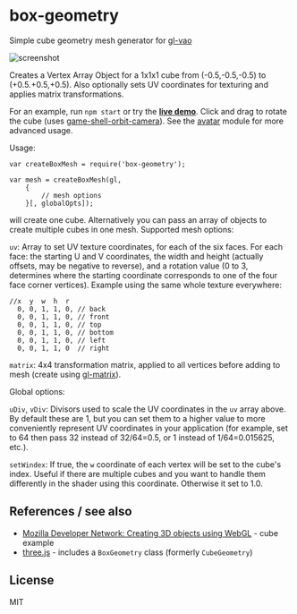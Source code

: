 # box-geometry

Simple cube geometry mesh generator for [gl-vao](https://github.com/gl-modules/gl-vao)

![screenshot](http://i.imgur.com/VRRyq9B.png "Screenshot")

Creates a Vertex Array Object for a 1x1x1 cube from (-0.5,-0.5,-0.5) to (+0.5.+0.5,+0.5).
Also optionally sets UV coordinates for texturing and applies matrix transformations.

For an example, run `npm start` or try the **[live demo](http://deathcap.github.io/box-geometry)**.
Click and drag to rotate the cube (uses [game-shell-orbit-camera](https://github.com/mikolalysenko/game-shell-orbit-camera)).
See the [avatar](https://github.com/deathcap/avatar) module for more advanced usage.

Usage:

    var createBoxMesh = require('box-geometry');

    var mesh = createBoxMesh(gl,
        {
            // mesh options
        }[, globalOpts]);

will create one cube. Alternatively you can pass an array of objects to create
multiple cubes in one mesh. Supported mesh options:

`uv`: Array to set UV texture coordinates, for each of the six faces.
For each face: the starting U and V coordinates, the width and height (actually
offsets, may be negative to reverse),
and a rotation value (0 to 3, determines where the starting coordinate
corresponds to one of the four face corner vertices). Example using the same
whole texture everywhere:

    //x  y  w  h  r
      0, 0, 1, 1, 0, // back
      0, 0, 1, 1, 0, // front
      0, 0, 1, 1, 0, // top
      0, 0, 1, 1, 0, // bottom
      0, 0, 1, 1, 0, // left
      0, 0, 1, 1, 0  // right

`matrix`: 4x4 transformation matrix, applied to all vertices before adding to mesh
(create using [gl-matrix](https://github.com/toji/gl-matrix)).

Global options:

`uDiv`, `vDiv`: Divisors used to scale the UV coordinates in the `uv` array above.
By default these are 1, but you can set them to a higher value to more conveniently
represent UV coordinates in your application (for example, set to 64 then pass
32 instead of 32/64=0.5, or 1 instead of 1/64=0.015625, etc.).

`setWindex`: If true, the `w` coordinate of each vertex will be set to the cube's
index. Useful if there are multiple cubes and you want to handle them differently
in the shader using this coordinate. Otherwise it set to 1.0.

## References / see also

* [Mozilla Developer Network: Creating 3D objects using WebGL](https://developer.mozilla.org/en-US/docs/Web/WebGL/Creating_3D_objects_using_WebGL) - cube example
* [three.js](http://threejs.org/) - includes a `BoxGeometry` class (formerly `CubeGeometry`)

## License

MIT

